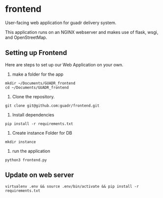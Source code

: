 # frontend
User-facing web application for guadr delivery system.

This application runs on an NGINX webserver and makes use of flask, wsgi, and OpenStreetMap.

## Setting up Frontend
Here are steps to set up our Web Application on your own.

1. make a folder for the app
```
mkdir ~/Documents/GUADR_frontend
cd ~/Documents/GUADR_frontend
```

1. Clone the repository.
```
git clone git@github.com:guadr/frontend.git
```

1. Install dependencies
```python3
pip install -r requirements.txt
```

1. Create instance Folder for DB
```
mkdir instance
```

1. run the application 
```
python3 frontend.py
```

## Update on web server 
```
virtualenv .env && source .env/bin/activate && pip install -r requirements.txt
```

